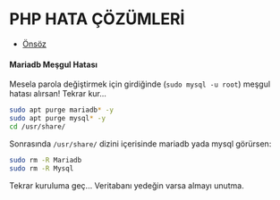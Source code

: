 # PHP HATA ÇÖZÜMLERİ

- [Önsöz](https://github.com/cicekhasan/DersNotlarim)

#### Mariadb Meşgul Hatası

Mesela parola değiştirmek için girdiğinde (```sudo mysql -u root```) meşgul hatası alırsan! Tekrar kur...

```bash
sudo apt purge mariadb* -y 
sudo apt purge mysql* -y 
cd /usr/share/
```
Sonrasında ```/usr/share/``` dizini içerisinde mariadb yada mysql görürsen:

```bash
sudo rm -R Mariadb
sudo rm -R Mysql
```
Tekrar kuruluma geç... Veritabanı yedeğin varsa almayı unutma.
